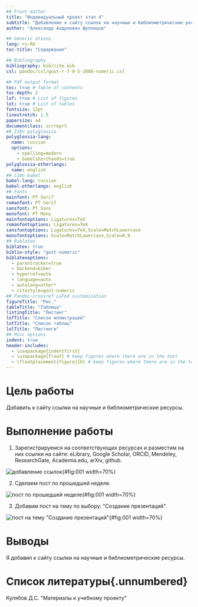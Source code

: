 ```yaml
---
## Front matter
title: "Индивидуальный проект этап 4"
subtitle: "Добавление к сайту ссылок на научные и библиометрические ресурсы"
author: "Александр Андреевич Шуплецов"

## Generic otions
lang: ru-RU
toc-title: "Содержание"

## Bibliography
bibliography: bib/cite.bib
csl: pandoc/csl/gost-r-7-0-5-2008-numeric.csl

## Pdf output format
toc: true # Table of contents
toc-depth: 2
lof: true # List of figures
lot: true # List of tables
fontsize: 12pt
linestretch: 1.5
papersize: a4
documentclass: scrreprt
## I18n polyglossia
polyglossia-lang:
  name: russian
  options:
	- spelling=modern
	- babelshorthands=true
polyglossia-otherlangs:
  name: english
## I18n babel
babel-lang: russian
babel-otherlangs: english
## Fonts
mainfont: PT Serif
romanfont: PT Serif
sansfont: PT Sans
monofont: PT Mono
mainfontoptions: Ligatures=TeX
romanfontoptions: Ligatures=TeX
sansfontoptions: Ligatures=TeX,Scale=MatchLowercase
monofontoptions: Scale=MatchLowercase,Scale=0.9
## Biblatex
biblatex: true
biblio-style: "gost-numeric"
biblatexoptions:
  - parentracker=true
  - backend=biber
  - hyperref=auto
  - language=auto
  - autolang=other*
  - citestyle=gost-numeric
## Pandoc-crossref LaTeX customization
figureTitle: "Рис."
tableTitle: "Таблица"
listingTitle: "Листинг"
lofTitle: "Список иллюстраций"
lotTitle: "Список таблиц"
lolTitle: "Листинги"
## Misc options
indent: true
header-includes:
  - \usepackage{indentfirst}
  - \usepackage{float} # keep figures where there are in the text
  - \floatplacement{figure}{H} # keep figures where there are in the text
---
```


# Цель работы

Добавить к сайту ссылки на научные и библиометрические ресурсы.

# Выполнение работы

1. Зарегистрируемся на соответствующих ресурсах и разместим на них ссылки на сайте: eLibrary, Google Scholar, ORCID, Mendeley, ResearchGate, Academia.edu, arXiv, github.

![добавление ссылок](image/1.png){#fig:001 width=70%}

2. Сделаем пост по прошедшей неделе.

![пост по прошедшей неделе](image/2.png){#fig:001 width=70%}

3. Добавим пост на тему по выбору: "Создание презентаций".

![пост на тему "Создание презентаций"](image/3.png){#fig:001 width=70%}

# Выводы

Я добавил к сайту ссылки на научные и библиометрические ресурсы.

# Список литературы{.unnumbered}

Кулябов Д.С. "Материалы к учебному проекту"
